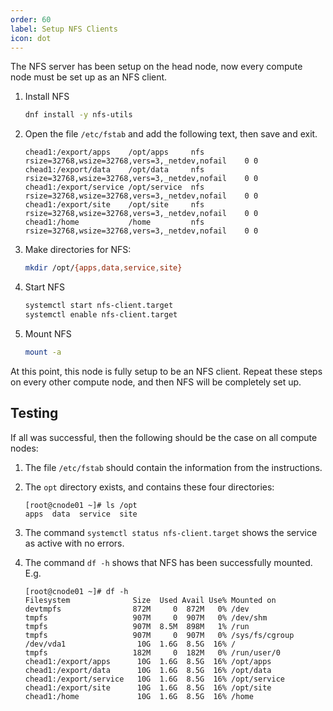 ```yaml
---
order: 60
label: Setup NFS Clients
icon: dot
---
```


The NFS server has been setup on the head node, now every compute node must be set up as an NFS client.


1. Install NFS
	```bash
	dnf install -y nfs-utils
	```

2. Open the file `/etc/fstab` and add the following text, then save and exit.
	```
	chead1:/export/apps    /opt/apps     nfs    rsize=32768,wsize=32768,vers=3,_netdev,nofail    0 0
	chead1:/export/data    /opt/data     nfs    rsize=32768,wsize=32768,vers=3,_netdev,nofail    0 0
	chead1:/export/service /opt/service  nfs    rsize=32768,wsize=32768,vers=3,_netdev,nofail    0 0
	chead1:/export/site    /opt/site     nfs    rsize=32768,wsize=32768,vers=3,_netdev,nofail    0 0
	chead1:/home           /home         nfs    rsize=32768,wsize=32768,vers=3,_netdev,nofail    0 0
	```

3. Make directories for NFS:
	```bash
	mkdir /opt/{apps,data,service,site}
	```

4. Start NFS
	```bash
    systemctl start nfs-client.target
    systemctl enable nfs-client.target 

	```

5. Mount NFS
	```bash
	mount -a
	```

At this point, this node is fully setup to be an NFS client. Repeat these steps on every other compute node, and then NFS will be completely set up.


## Testing

If all was successful, then the following should be the case on all compute nodes:

1. The file `/etc/fstab` should contain the information from the instructions.

2. The `opt` directory exists, and contains these four directories:
    ```
    [root@cnode01 ~]# ls /opt
    apps  data  service  site
    ```

3. The command `systemctl status nfs-client.target` shows the service as active with no errors.

4. The command `df -h` shows that NFS has been successfully mounted. E.g.
	```
	[root@cnode01 ~]# df -h
	Filesystem              Size  Used Avail Use% Mounted on
	devtmpfs                872M     0  872M   0% /dev
	tmpfs                   907M     0  907M   0% /dev/shm
	tmpfs                   907M  8.5M  898M   1% /run
	tmpfs                   907M     0  907M   0% /sys/fs/cgroup
	/dev/vda1                10G  1.6G  8.5G  16% /
	tmpfs                   182M     0  182M   0% /run/user/0
	chead1:/export/apps      10G  1.6G  8.5G  16% /opt/apps
	chead1:/export/data      10G  1.6G  8.5G  16% /opt/data
	chead1:/export/service   10G  1.6G  8.5G  16% /opt/service
	chead1:/export/site      10G  1.6G  8.5G  16% /opt/site
	chead1:/home             10G  1.6G  8.5G  16% /home
	```